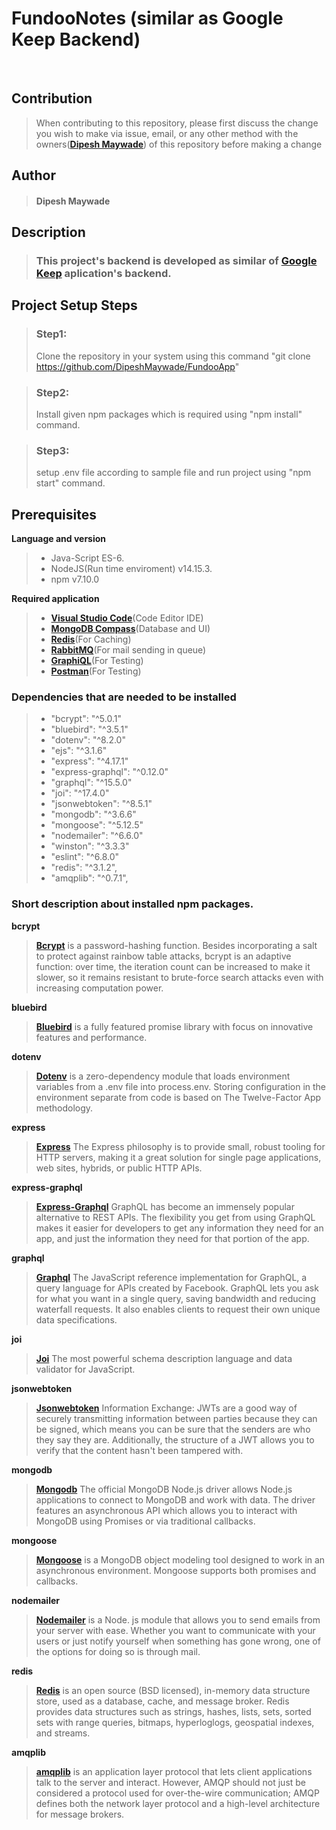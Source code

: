 # **FundooNotes (similar as Google Keep Backend)**

<br>

## **Contribution**

> When contributing to this repository, please first discuss the change you wish to make via issue, email, or any other method with the owners(**[Dipesh Maywade](dipeshmaywade@gmail.com)**) of this repository before making a change

## **Author**

> #### Dipesh Maywade

## **Description**

> ### This project's backend is developed as similar of **[Google Keep](https://keep.google.com/)** aplication's backend.

## Project Setup Steps

> ### Step1:
>
> Clone the repository in your system using this command "git clone https://github.com/DipeshMaywade/FundooApp"

> ### Step2:
>
> Install given npm packages which is required using "npm install" command.

> ### Step3:
>
> setup .env file according to sample file and run project using "npm start" command.

## **Prerequisites**

**Language and version**

> - Java-Script ES-6.
> - NodeJS(Run time enviroment) v14.15.3.
> - npm v7.10.0

**Required application**

> - **[Visual Studio Code](https://www.youtube.com/watch?v=MlIzFUI1QGA)**(Code Editor IDE)
> - **[MongoDB Compass](https://www.youtube.com/watch?v=FwMwO8pXfq0)**(Database and UI)
> - **[Redis](https://www.youtube.com/watch?v=188Fy-oCw4w)**(For Caching)
> - **[RabbitMQ](https://www.youtube.com/watch?v=V9DWKbalbWQ)**(For mail sending in queue)
> - **[GraphiQL](https://www.electronjs.org/apps/graphiql)**(For Testing)
> - **[Postman](https://www.youtube.com/watch?v=MCPdfuzmyxY)**(For Testing)

### Dependencies that are needed to be installed

> - "bcrypt": "^5.0.1"
> - "bluebird": "^3.5.1"
> - "dotenv": "^8.2.0"
> - "ejs": "^3.1.6"
> - "express": "^4.17.1"
> - "express-graphql": "^0.12.0"
> - "graphql": "^15.5.0"
> - "joi": "^17.4.0"
> - "jsonwebtoken": "^8.5.1"
> - "mongodb": "^3.6.6"
> - "mongoose": "^5.12.5"
> - "nodemailer": "^6.6.0"
> - "winston": "^3.3.3"
> - "eslint": "^6.8.0"
> - "redis": "^3.1.2",
> - "amqplib": "^0.7.1",

### Short description about installed npm packages.

**bcrypt**

> **[Bcrypt](https://www.npmjs.com/package/bcrypt)** is a password-hashing function. Besides incorporating a salt to protect against rainbow table attacks, bcrypt is an adaptive function: over time, the iteration count can be increased to make it slower, so it remains resistant to brute-force search attacks even with increasing computation power.

**bluebird**

> **[Bluebird](https://www.npmjs.com/package/bluebird)** is a fully featured promise library with focus on innovative features and performance.

**dotenv**

> **[Dotenv](https://www.npmjs.com/package/dotenv)** is a zero-dependency module that loads environment variables from a .env file into process.env. Storing configuration in the environment separate from code is based on The Twelve-Factor App methodology.

**express**

> **[Express](https://www.npmjs.com/package/express)** The Express philosophy is to provide small, robust tooling for HTTP servers, making it a great solution for single page applications, web sites, hybrids, or public HTTP APIs.

**express-graphql**

> **[Express-Graphql](https://www.npmjs.com/package/express-graphql)** GraphQL has become an immensely popular alternative to REST APIs. The flexibility you get from using GraphQL makes it easier for developers to get any information they need for an app, and just the information they need for that portion of the app.

**graphql**

> **[Graphql](https://www.npmjs.com/package/graphql)** The JavaScript reference implementation for GraphQL, a query language for APIs created by Facebook. GraphQL lets you ask for what you want in a single query, saving bandwidth and reducing waterfall requests. It also enables clients to request their own unique data specifications.

**joi**

> **[Joi](https://www.npmjs.com/package/joi)** The most powerful schema description language and data validator for JavaScript.

**jsonwebtoken**

> **[Jsonwebtoken](https://www.npmjs.com/package/jsonwebtoken)** Information Exchange: JWTs are a good way of securely transmitting information between parties because they can be signed, which means you can be sure that the senders are who they say they are. Additionally, the structure of a JWT allows you to verify that the content hasn't been tampered with.

**mongodb**

> **[Mongodb](https://www.npmjs.com/package/mongodb)** The official MongoDB Node.js driver allows Node.js applications to connect to MongoDB and work with data. The driver features an asynchronous API which allows you to interact with MongoDB using Promises or via traditional callbacks.

**mongoose**

> **[Mongoose](https://www.npmjs.com/package/mongoose)** is a MongoDB object modeling tool designed to work in an asynchronous environment. Mongoose supports both promises and callbacks.

**nodemailer**

> **[Nodemailer](https://www.npmjs.com/package/nodemailer)** is a Node. js module that allows you to send emails from your server with ease. Whether you want to communicate with your users or just notify yourself when something has gone wrong, one of the options for doing so is through mail.

**redis**

> **[Redis](https://www.npmjs.com/package/redis)** is an open source (BSD licensed), in-memory data structure store, used as a database, cache, and message broker. Redis provides data structures such as strings, hashes, lists, sets, sorted sets with range queries, bitmaps, hyperloglogs, geospatial indexes, and streams.

**amqplib**

> **[amqplib](https://www.npmjs.com/package/amqplib)** is an application layer protocol that lets client applications talk to the server and interact. However, AMQP should not just be considered a protocol used for over-the-wire communication; AMQP defines both the network layer protocol and a high-level architecture for message brokers.
